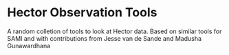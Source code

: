 # Hector Observation Tools

A random colletion of tools to look at Hector data. Based on similar tools for SAMI and with contributions from Jesse van de Sande and Madusha Gunawardhana